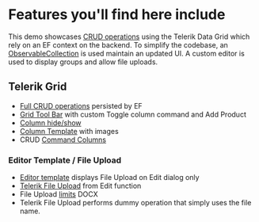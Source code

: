 ﻿# Features you'll find here include

This demo showcases <a href="https://docs.telerik.com/blazor-ui/components/grid/editing/overview" target="_blank">CRUD operations</a> using the Telerik Data Grid which rely on an EF context on the backend.
To simplify the codebase, an <a href="https://docs.telerik.com/blazor-ui/common-features/observable-data" target="_blank">ObservableCollection</a> is used maintain an updated UI.
A custom editor is used to display groups and allow file uploads.

## Telerik Grid

- <a href="https://docs.telerik.com/blazor-ui/components/grid/editing/overview" target="_blank">Full CRUD operations</a> persisted by EF
- <a href="https://docs.telerik.com/blazor-ui/components/grid/toolbar" target="_blank">Grid Tool Bar</a> with custom Toggle column command and Add Product
- <a href="https://docs.telerik.com/blazor-ui/components/grid/columns/visible" target="_blank">Column hide/show</a>
- <a href="https://docs.telerik.com/blazor-ui/components/grid/templates/column" target="_blank">Column Template</a> with images
- CRUD <a href="https://docs.telerik.com/blazor-ui/components/grid/columns/command" target="_blank">Command Columns</a>

### Editor Template / File Upload

- <a href="https://docs.telerik.com/blazor-ui/components/grid/templates/editor" target="_blank">Editor template</a> displays File Upload on Edit dialog only
- <a href="https://docs.telerik.com/blazor-ui/components/upload/overview" target="_blank">Telerik File Upload</a> from Edit function
- File Upload <a href="https://docs.telerik.com/blazor-ui/components/upload/validation" target="_blank">limits</a> DOCX
- Telerik File Upload performs dummy operation that simply uses the file name.
